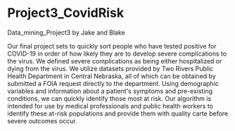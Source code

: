 # Project3_CovidRisk
Data_mining_Project3 by Jake and Blake


Our final project sets to quickly sort people who have tested positive for COVID-19 in order of how likely they are to develop severe complications to the virus. We defined severe complications as being either hospitalized or dying from the virus. We utilize datasets provided by Two Rivers Public Health Department in Central Nebraska, all of which can be obtained by submitted a FOIA request directly to the department. Using demographic variables and information about a patient's symptoms and pre-existing conditions, we can quickly identify those most at risk. Our algorithm is intended for use by medical professionals and public health workers to identify these at-risk populations and provide them with quality carte before severe outcomes occur. 
